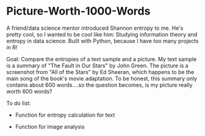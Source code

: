 # Picture-Worth-1000-Words

A friend/data science mentor introduced Shannon entropy to me. He's pretty cool, so I wanted to be cool like him: Studying information theory and entropy in data science. Built with Python, because I have too many projects in R!

Goal: Compare the entropies of a text sample and a picture. My text sample is a summary of "The Fault in Our Stars" by John Green. The picture is a screenshot from "All of the Stars" by Ed Sheeran, which happens to be the main song of the book's movie adaptation. To be honest, this summary only contains about 600 words....so the question becomes, is my picture really worth 600 words?

To do list:

* Function for entropy calculation for text

* Function for image analysis
